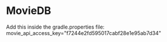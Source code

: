 # MovieDB

Add this inside the gradle.properties file:
movie_api_access_key="f7244e2fd595017cabf28e1e95ab7d34"
